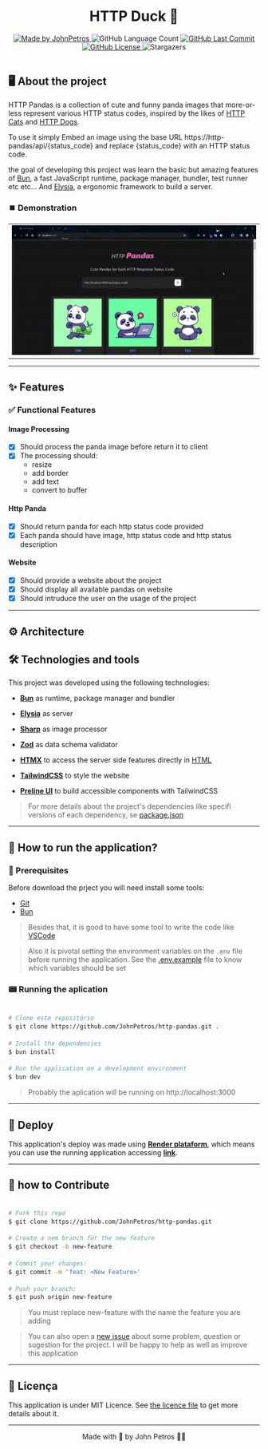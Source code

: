 <h1 align="center">
  HTTP Duck 🦆
</h1>

<div align="center">
   <a href="https://github.com/JohnPetros">
      <img alt="Made by JohnPetros" src="https://img.shields.io/badge/made%20by-JohnPetros-blueviolet">
   </a>
   <img alt="GitHub Language Count" src="https://img.shields.io/github/languages/count/JohnPetros/http-pandas">
   <a href="https://github.com/JohnPetros/http-pandas/commits/main">
      <img alt="GitHub Last Commit" src="https://img.shields.io/github/last-commit/JohnPetros/http-pandas">
   </a>
  </a>
   </a>
   <a href="https://github.com/JohnPetros/http-pandas/blob/main/LICENSE.md">
      <img alt="GitHub License" src="https://img.shields.io/github/license/JohnPetros/http-pandas">
   </a>
    <img alt="Stargazers" src="https://img.shields.io/github/stars/JohnPetros/http-pandas?style=social">
</div>
<br>

## 🖥️ About the project

HTTP Pandas is a collection of cute and funny panda images that more-or-less represent various HTTP status codes, inspired by the likes of [HTTP Cats](https://http.cat/) and [HTTP Dogs](https://httpstatusdogs.com/).

To use it simply Embed an image using the base URL https://http-pandas/api/{status_code} and replace {status_code} with an HTTP status code.

the goal of developing this project was learn the basic but amazing features of [Bun](https://bun.sh/), a fast JavaScript runtime, package manager, bundler, test runner etc etc... And [Elysia](https://elysiajs.com/), a ergonomic framework to build a server.

### ⏹️ Demonstration

<table align="center">
  <tr>
    <td align="center" width="1000">
    <img src=".github/app-preview.gif" alt="Preview of the application" />
    </td>
  </tr>
</table>

---

## ✨ Features

### ✅ Functional Features

#### Image Processing

- [x] Should process the panda image before return it to client
- [x] The processing should:
  - resize
  - add border
  - add text
  - convert to buffer
  
#### Http Panda

- [x] Should return panda for each http status code provided
- [x] Each panda should have image, http status code and http status description 

#### Website

- [x] Should provide a website about the project
- [x] Should display all available pandas on website
- [x] Should intruduce the user on the usage of the project

---

## ⚙️ Architecture

## 🛠️ Technologies and tools

This project was developed using the following technologies:

- **[Bun](https://bun.sh/)** as runtime, package manager and bundler

- **[Elysia](https://elysiajs.com/)** as server

- **[Sharp](https://sharp.pixelplumbing.com/)** as image processor

- **[Zod](https://zod.dev/)** as data schema validator

- **[HTMX](https://htmx.org/)** to access the server side features directly in [HTML](https://developer.mozilla.org/pt-BR/docs/Web/HTML)

- **[TailwindCSS](https://tailwindcss.com/)** to style the website

- **[Preline UI](https://preline.co/)** to build accessible components with TailwindCSS

> For more details about the project's dependencies like specifi versions of each dependency, se [package.json](https://github.com/JohnPetros/http-pandas/blob/main/package.json)

---

## 🚀 How to run the application?

### 🔧 Prerequisites

Before download the prject you will need install some tools:

- [Git](https://git-scm.com/)
- [Bun](https://nodejs.org/en)

> Besides that, it is good to have some tool to write the code like [VSCode](https://code.visualstudio.com/)

> Also it is pivotal setting the environment variables on the `.env` file before running the application. See the [.env.example](https://github.com/JohnPetros/http-pandas/blob/main/.env.example) file to know which variables should be set

### 📟 Running the aplication

```bash

# Clone este repositório
$ git clone https://github.com/JohnPetros/http-pandas.git .

# Install the dependencies
$ bun install

# Run the application on a development environment
$ bun dev

```
> Probably the aplication will be running on http://localhost:3000
---

## 🚚 Deploy

This application's deploy was made using **[Render plataform](https://dashboard.render.com/)**, which means you can use the running application accessing **[link](https://http-pandas.onrender.com/)**.

---

## 🤝 how to Contribute

```bash

# Fork this repo
$ git clone https://github.com/JohnPetros/http-pandas.git

# Create a nem branch for the new feature
$ git checkout -b new-feature

# Commit your changes:
$ git commit -m 'feat: <New Feature>'

# Push your branch:
$ git push origin new-feature

```
> You must replace new-feature with the name the feature you are adding

> You can also open a [new issue](https://github.com/JohnPetros/http-pandas/issues) about some problem, question or sugestion for the project. I will be happy to help as well as improve this application

---

## 📝 Licença

This application is under MIT Licence. See [the licence file](LICENSE) to get more details about it.

---

<p align="center">
  Made with 💜 by John Petros 👋🏻
</p>
